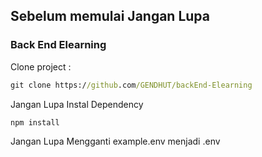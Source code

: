 
## Sebelum memulai Jangan Lupa

### Back End Elearning

Clone project :

```cmd
git clone https://github.com/GENDHUT/backEnd-Elearning
```

Jangan Lupa Instal Dependency
```cmd
npm install
```

Jangan Lupa Mengganti example.env menjadi .env

